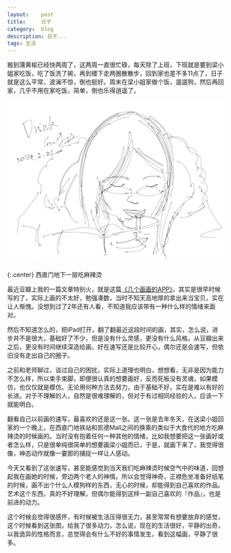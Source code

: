 ```yaml
---
layout:    post
title:     日子
category:  blog
description: 日子...
tags: 生活
---
```

搬到蒲黄榆已经快两周了，这两周一直很忙碌，每天除了上班，下班就是要到梁小姐家吃饭，吃了饭洗了碗，再到楼下走两圈散散步，回到家也差不多11点了，日子就是这么平常，波澜不惊，倒也挺好。周末在梁小姐家做个饭，遛遛狗，然后再回家，几乎不用在家吃饭，简单，倒也乐得逍遥了。

![sketch](/images/2014/sketch.png)

{:.center}
西直门地下一层吃麻辣烫

最近豆瓣上我的一篇文章特别火，就是这篇[《几个画画的APP》](http://www.douban.com/note/233328074/)，其实是很早时候写的了，实际上画的不太好，勉强凑数，当时不知天高地厚的拿出来当宝贝，实在让人惭愧。没想到过了2年还有人看，不知道我应该带有一种什么样的情绪来面对。

然后不知道怎么的，把iPad打开，翻了翻最近这段时间的画，其实，怎么说，进步并不是很大，基础好了不少，但是没有什么灵感，更没有什么风格。从豆瓣出来之后，更没有时间继续深造绘画，好在速写还是比较开心，偶尔还是会速写，但依旧没有走出自己的圈子。

之前和老师聊过，谈过自己的困扰，实际上道理也明白，想想看，无非是因为能力不怎么样，所以束手束脚，即便很认真的想要画好，反而死板没有灵魂，如果模仿，也仅仅就是模仿。无论用何种方法去努力，由于基础不好，实在是难以有好的长进。对于不理解的人，自然是很难理解的，但对于有过相同经验的人，应该一下就能明白。


翻看自己以前画的速写，最喜欢的还是这一张。这一张是去年冬天，在送梁小姐回家的一个晚上，在西直门地铁站和凯德Mall之间的换乘的类似于大食代的地方吃麻辣烫的时候画的。当时没有抱着任何一种其他的情绪，比如我想要把这一张画好或者怎么样，只是很单纯很简单的想要画梁小姐而已，于是，就画下来了，我觉得很像，神态动作就像一霎那的捕捉一样让人感动。

今天又看到了这张速写，甚至能感觉到当天我们吃麻辣烫时候空气中的味道，回想起我在画她的时候，旁边两个老人的神情。所以会觉得神奇，正襟危坐准备好纸笔的时候，画不出个什么人模狗样的东西，无心的时候，却能得到自己喜欢的作品。艺术这个东西，真的不好理解，但偶尔能得到这样一副自己喜欢的『作品』，也是前进的动力。

这个时候会觉得很感怀，有时候被生活压得很无力，甚至常常有想要放弃的感觉，这个时候看到这张图，给我了很多动力，怎么说，现在的生活很好，平静的出奇，以我诡异的性格而言，总觉得会有什么不好的事情发生，看到这幅画，平静了很多。